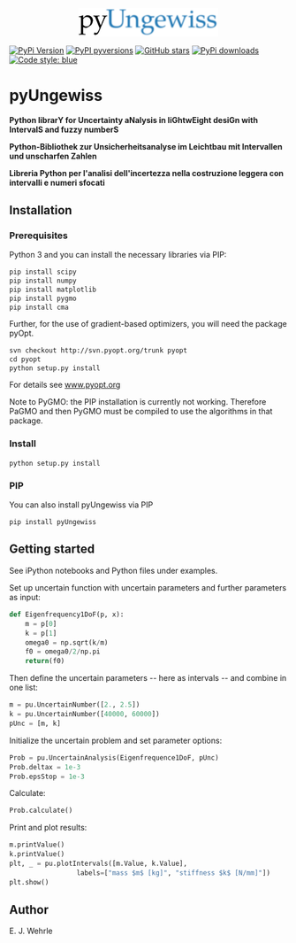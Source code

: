 <p align=center><img height="50%" width="50%" src="figures/Logo_pyUngewiss.svg"></p>


[![PyPi Version](https://img.shields.io/pypi/v/pyUngewiss.svg?style=flat-square)](https://pypi.org/project/pyUngewiss)
[![PyPI pyversions](https://img.shields.io/pypi/pyversions/pyUngewiss.svg?style=flat-square)](https://pypi.org/project/pyUngewiss/)
[![GitHub stars](https://img.shields.io/github/stars/e-dub/pyUngewiss.svg?style=flat-square&logo=github&label=Stars&logoColor=white)](https://github.com/e-dub/pyUngewiss)
[![PyPi downloads](https://img.shields.io/pypi/dm/pyUngewiss.svg?style=flat-square)](https://pypistats.org/packages/pyUngewiss)
[![Code style: blue](https://img.shields.io/badge/code%20style-blue-blue.svg)](https://blue.readthedocs.io/)

# pyUngewiss

**Python librarY for Uncertainty aNalysis in liGhtwEight desiGn with IntervalS and fuzzy numberS**

**Python-Bibliothek zur Unsicherheitsanalyse im Leichtbau mit Intervallen und unscharfen Zahlen**

**Libreria Python per l'analisi dell'incertezza nella costruzione leggera con intervalli e numeri sfocati**

## Installation
### Prerequisites
Python 3 and you can install the necessary libraries via PIP:
```
pip install scipy
pip install numpy
pip install matplotlib
pip install pygmo
pip install cma
```
Further, for the use of gradient-based optimizers, you will need the package pyOpt.
```
svn checkout http://svn.pyopt.org/trunk pyopt
cd pyopt
python setup.py install
```
For details see www.pyopt.org

Note to PyGMO: the PIP installation is currently not working. Therefore PaGMO and then PyGMO must be compiled to use the algorithms in that package. 

### Install
```
python setup.py install
```

### PIP
You can also install pyUngewiss via PIP
```
pip install pyUngewiss
```

## Getting started
See iPython notebooks and Python files under examples.

Set up uncertain function with uncertain parameters and further parameters as input:
```Python
def Eigenfrequency1DoF(p, x):
    m = p[0]
    k = p[1]
    omega0 = np.sqrt(k/m)
    f0 = omega0/2/np.pi
    return(f0)
```

Then define the uncertain parameters -- here as intervals -- and combine in one list:
```Python
m = pu.UncertainNumber([2., 2.5])
k = pu.UncertainNumber([40000, 60000])
pUnc = [m, k]
```

Initialize the uncertain problem and set parameter options:
```Python
Prob = pu.UncertainAnalysis(Eigenfrequence1DoF, pUnc)
Prob.deltax = 1e-3
Prob.epsStop = 1e-3
```

Calculate:
```Python
Prob.calculate()
```
Print and plot results:
```Python
m.printValue()
k.printValue()
plt, _ = pu.plotIntervals([m.Value, k.Value],
                 labels=["mass $m$ [kg]", "stiffness $k$ [N/mm]"])
plt.show()
```

## Author
E. J. Wehrle
